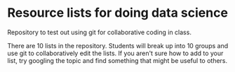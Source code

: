 # Resource lists for doing data science
Repository to test out using git for collaborative coding in class.

There are 10 lists in the repository. Students will break up into 10 groups and use git to collaboratively edit the lists. 
If you aren't sure how to add to your list, try googling the topic and find something that might be useful to others.
